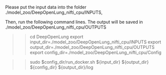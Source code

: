 Please put the input data into the folder ./model_zoo/DeepOpenLung_nifti_cpu/INPUTS, 

Then, run the following command lines. The output will be saved in ./model_zoo/DeepOpenLung_nifti_cpu/OUTPUTS


>> cd DeepOpenLung
>> export input_dir=./model_zoo/DeepOpenLung_nifti_cpu/INPUTS
>> export output_dir=./model_zoo/DeepOpenLung_nifti_cpu/OUTPUTS
>> export config_dir=./model_zoo/DeepOpenLung_nifti_cpu/Config

>> sudo $config_dir/run_docker.sh ${input_dir} ${output_dir} ${config_dir} ${output_dir}/log


